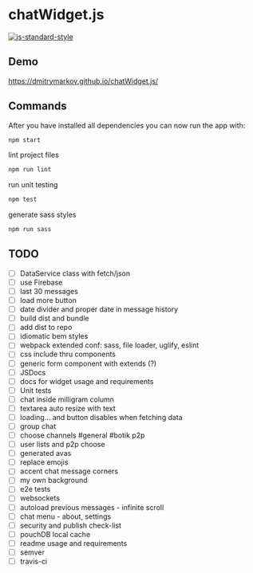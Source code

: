 # chatWidget.js

[![js-standard-style](https://img.shields.io/badge/code%20style-standard-brightgreen.svg)](http://standardjs.com)

## Demo

https://dmitrymarkov.github.io/chatWidget.js/

## Commands


After you have installed all dependencies you can now run the app with:
```bash
npm start
```

lint project files
```bash
npm run lint
```

run unit testing
```bash
npm test
```

generate sass styles
```bash
npm run sass
```

## TODO

- [ ] DataService class with fetch/json
- [ ] use Firebase
- [ ] last 30 messages
- [ ] load more button
- [ ] date divider and proper date in message history
- [ ] build dist and bundle
- [ ] add dist to repo
- [ ] idiomatic bem styles
- [ ] webpack extended conf: sass, file loader, uglify, eslint
- [ ] css include thru components
- [ ] generic form component with extends (?)
- [ ] JSDocs
- [ ] docs for widget usage and requirements
- [ ] Unit tests
- [ ] chat inside milligram column
- [ ] textarea auto resize with text
- [ ] loading... and button disables when fetching data
- [ ] group chat
- [ ] choose channels #general #botik p2p
- [ ] user lists and p2p choose
- [ ] generated avas
- [ ] replace emojis
- [ ] accent chat message corners
- [ ] my own background
- [ ] e2e tests
- [ ] websockets
- [ ] autoload previous messages - infinite scroll
- [ ] chat menu - about, settings
- [ ] security and publish check-list
- [ ] pouchDB local cache
- [ ] readme usage and requirements
- [ ] semver
- [ ] travis-ci
